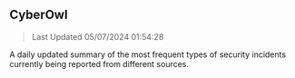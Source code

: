 ## CyberOwl 
> Last Updated 05/07/2024 01:54:28 


A daily updated summary of the most frequent types of security incidents currently being reported from different sources.

